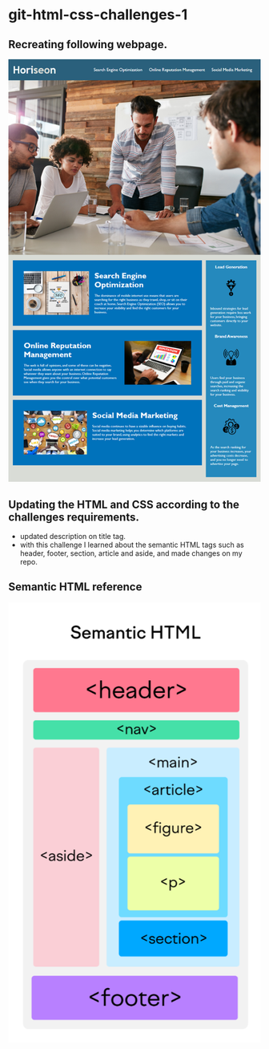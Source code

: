 # git-html-css-challenges-1

## Recreating following webpage.
![image of webpage given in develop folder](assets/images/01-html-css-git-homework-demo.png)

## Updating the HTML and CSS according to the challenges requirements.

* updated description on title tag.
* with this challenge I learned about the semantic HTML tags such as header, footer, section, article and aside, and made changes on my repo.
## Semantic HTML reference
![image of semantic HTML diagram](assets/images/semantic-html.png)
